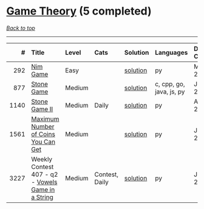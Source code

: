 # [Game Theory](<https://leetcode.com/tag/Game-Theory/>) (5 completed)

*[Back to top](<../../README.md>)*

------

|    # | Title                                                                                                        | Level   | Cats           | Solution                                                       | Languages                | Date Complete   |
|-----:|:-------------------------------------------------------------------------------------------------------------|:--------|:---------------|:---------------------------------------------------------------|:-------------------------|:----------------|
|  292 | [Nim Game](<https://leetcode.com/problems/nim-game>)                                                         | Easy    |                | [solution](<../_292. Nim Game.md>)                             | py                       | May 23, 2024    |
|  877 | [Stone Game](<https://leetcode.com/problems/stone-game>)                                                     | Medium  |                | [solution](<../_877. Stone Game.md>)                           | c, cpp, go, java, js, py | Jul 11, 2024    |
| 1140 | [Stone Game II](<https://leetcode.com/problems/stone-game-ii>)                                               | Medium  | Daily          | [solution](<../_1140. Stone Game II.md>)                       | py                       | Aug 20, 2024    |
| 1561 | [Maximum Number of Coins You Can Get](<https://leetcode.com/problems/maximum-number-of-coins-you-can-get>)   | Medium  |                | [solution](<../_1561. Maximum Number of Coins You Can Get.md>) | py                       | Jun 23, 2024    |
| 3227 | Weekly Contest 407 - q2 - [Vowels Game in a String](<https://leetcode.com/problems/vowels-game-in-a-string>) | Medium  | Contest, Daily | [solution](<../_3227. Vowels Game in a String.md>)             | py                       | Jul 21, 2024    |